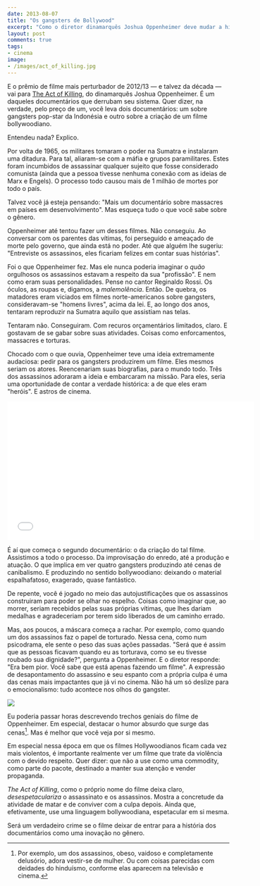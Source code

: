 ```yaml
---
date: 2013-08-07
title: "Os gangsters de Bollywood"
excerpt: "Como o diretor dinamarquês Joshua Oppenheimer deve mudar a história dos documentários com seu filme The Act of Killing"
layout: post
comments: true
tags:
- cinema
image:
- /images/act_of_killing.jpg
---
```



E o prêmio de filme mais perturbador de 2012/13 — e talvez da década — vai para [The Act of Killing](http://theactofkilling.com/), do dinamarquês Joshua Oppenheimer. É um daqueles documentários que derrubam seu sistema. Quer dizer, na verdade, pelo preço de um, você leva dois documentários: um sobre gangsters pop-star da Indonésia e outro sobre a criação de um filme bollywoodiano.

Entendeu nada? Explico.

Por volta de 1965, os militares tomaram o poder na Sumatra e instalaram uma ditadura. Para tal, aliaram-se com a máfia e grupos paramilitares. Estes foram incumbidos de assassinar qualquer sujeito que fosse considerado comunista (ainda que a pessoa tivesse nenhuma conexão com as ideias de Marx e Engels). O processo todo causou mais de 1 milhão de mortes por todo o país.

Talvez você já esteja pensando: "Mais um documentário sobre massacres em países em desenvolvimento". Mas esqueça tudo o que você sabe sobre o gênero.

Oppenheimer até tentou fazer um desses filmes. Não conseguiu. Ao conversar com os parentes das vítimas, foi perseguido e ameaçado de morte pelo governo, que ainda está no poder. Até que alguém lhe sugeriu: "Entreviste os assassinos, eles ficariam felizes em contar suas histórias".

Foi o que Oppenheimer fez. Mas ele nunca poderia imaginar o *quão* orgulhosos os assassinos estavam a respeito da sua "profissão". E nem como eram suas personalidades. Pense no cantor Reginaldo Rossi. Os óculos, as roupas e, digamos, a *malemolência*. Então. De quebra, os matadores eram viciados em filmes  norte-americanos sobre gangsters, consideravam-se "homens livres", acima da lei. E, ao longo dos anos, tentaram reproduzir na Sumatra aquilo que assistiam nas telas.

Tentaram não. Conseguiram. Com recuros orçamentários limitados, claro. E gostavam de se gabar sobre suas atividades. Coisas como enforcamentos, massacres e torturas.

Chocado com o que ouvia, Oppenheimer teve uma ideia extremamente audaciosa: pedir para os gangsters produzirem um filme. Eles mesmos seriam os atores. Reencenariam suas biografias, para o mundo todo. Três dos assassinos adoraram a ideia e embarcaram na missão. Para eles, seria uma oportunidade de contar a verdade histórica: a de que eles eram "heróis". E astros de cinema.

<iframe width="560" height="315" src="//www.youtube.com/embed/SD5oMxbMcHM" frameborder="0" allowfullscreen></iframe>

É aí que começa o segundo documentário: o da criação do tal filme. Assistimos a todo o processo. Da improvisação do enredo, até a produção e atuação. O que implica em ver quatro gangsters produzindo até cenas de canibalismo. E produzindo no sentido bollywoodiano: deixando o material espalhafatoso, exagerado, quase fantástico.

De repente, você é jogado no meio das autojustificações que os assassinos construiram para poder se olhar no espelho. Coisas como imaginar que, ao morrer, seriam recebidos pelas suas próprias vítimas, que lhes dariam medalhas e agradeceriam por terem sido liberados de um caminho errado.

Mas, aos poucos, a máscara começa a rachar. Por exemplo, como quando um dos assassinos faz o papel de torturado. Nessa cena, como num psicodrama, ele sente o peso das suas ações passadas. "Será que é assim que as pessoas ficavam quando eu as torturava, como se eu tivesse roubado sua dignidade?", pergunta a Oppenheimer. E o diretor responde: "Era bem pior. Você sabe que está apenas fazendo um filme". A expressão de desapontamento do assassino e seu espanto com a própria culpa é uma das cenas mais impactantes que já vi no cinema. Não há um só deslize para o emocionalismo: tudo acontece nos olhos do gangster.

![](http://caosordenado.com/images/killing02.jpg)

Eu poderia passar horas descrevendo trechos geniais do filme de Oppenheimer. Em especial, destacar o humor absurdo que surge das cenas[^1]. Mas é melhor que você veja por si mesmo.

Em especial nessa época em que os filmes Hollywoodianos ficam cada vez mais violentos, é importante realmente ver um filme que trate da violência com o devido respeito. Quer dizer: que não a use como uma commodity, como parte do pacote, destinado a manter sua atenção e vender propaganda.

*The Act of Killing*, como o próprio nome do filme deixa claro, *desespetaculariza* o assassinato e os assassinos. Mostra a concretude da atividade de matar e de conviver com a culpa depois. Ainda que, efetivamente, use uma linguagem bollywoodiana, espetacular em si mesma.

Será um verdadeiro crime se o filme deixar de entrar para a história dos documentários como uma inovação no gênero.

[^1]: Por exemplo, um dos assassinos, obeso, vaidoso e completamente delusório, adora vestir-se de mulher. Ou com coisas parecidas com deidades do hinduísmo, conforme elas aparecem na televisão e cinema.